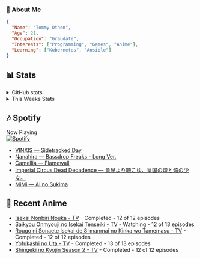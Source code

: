 ### 👋 About Me
```json
{
  "Name": "Tommy Othen",
  "Age": 21,
  "Occupation": "Graudate",
  "Interests": ["Programming", "Games", "Anime"],
  "Learning": ["Kubernetes", "Ansible"]
}
```

## 📊 Stats
<details>
  <summary>GitHub stats</summary>
  <a href="https://github.com/anuraghazra/github-readme-stats">
    <img src="https://github-readme-stats.vercel.app/api?username=tommyothen&show_icons=true&count_private=true&hide=prs,issues">
  </a>
</details>

<details>
  <summary>This Weeks Stats</summary>
  <a href="https://github.com/anuraghazra/github-readme-stats">
    <img src="https://github-readme-stats.vercel.app/api/wakatime?username=tommyothen&cache_seconds=1800&custom_title=Top%20Languages">
  </a>
</details>

## 🎶 Spotify
Now Playing\
[![Spotify](https://novatorem-dasushiasian.vercel.app/api/spotify)](https://open.spotify.com/user/g90805640970)
<!-- LASTFM:START -->
* [VINXIS — Sidetracked Day](https://www.last.fm/music/VINXIS/_/Sidetracked+Day)
* [Nanahira — Bassdrop Freaks - Long Ver.](https://www.last.fm/music/Nanahira/_/Bassdrop+Freaks+-+Long+Ver.)
* [Camellia — Flamewall](https://www.last.fm/music/Camellia/_/Flamewall)
* [Imperial Circus Dead Decadence — 黄泉より聴こゆ、皇国の燈と焔の少女。](https://www.last.fm/music/Imperial+Circus+Dead+Decadence/_/%E9%BB%84%E6%B3%89%E3%82%88%E3%82%8A%E8%81%B4%E3%81%93%E3%82%86%E3%80%81%E7%9A%87%E5%9B%BD%E3%81%AE%E7%87%88%E3%81%A8%E7%84%94%E3%81%AE%E5%B0%91%E5%A5%B3%E3%80%82)
* [MiMi — Ai no Sukima](https://www.last.fm/music/MiMi/_/Ai+no+Sukima)<!-- LASTFM:END -->

## 🗻 Recent Anime
<!-- ANIME-LIST:START -->
* [Isekai Nonbiri Nouka - TV](https://myanimelist.net/anime/51462/Isekai_Nonbiri_Nouka) - Completed - 12 of 12 episodes
* [Saikyou Onmyouji no Isekai Tenseiki - TV](https://myanimelist.net/anime/50932/Saikyou_Onmyouji_no_Isekai_Tenseiki) - Watching - 12 of 13 episodes
* [Rougo ni Sonaete Isekai de 8-manmai no Kinka wo Tamemasu - TV](https://myanimelist.net/anime/52461/Rougo_ni_Sonaete_Isekai_de_8-manmai_no_Kinka_wo_Tamemasu) - Completed - 12 of 12 episodes
* [Yofukashi no Uta - TV](https://myanimelist.net/anime/50346/Yofukashi_no_Uta) - Completed - 13 of 13 episodes
* [Shingeki no Kyojin Season 2 - TV](https://myanimelist.net/anime/25777/Shingeki_no_Kyojin_Season_2) - Completed - 12 of 12 episodes<!-- ANIME-LIST:END -->
